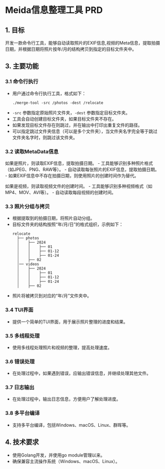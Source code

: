 # Meida信息整理工具 PRD

## 1. 目标

开发一款命令行工具，能够自动读取照片的EXIF信息,视频的Meta信息，提取拍摄日期，并根据日期将照片按年/月的结构拷贝到指定的目标文件夹中。

## 3. 主要功能

### 3.1 命令行执行

- 用户通过命令行执行工具，格式如下：
  ```
  ./merge-tool -src /photos -dest /relocate
  ```
- `-src` 参数指定原始照片文件夹，`-dest` 参数指定目标文件夹。
- 工具会自动创建目标文件夹，如果目标文件夹不存在。
- 如果发现目标文件存在则跳过，并在输出中打印出重复文件的路径。
- 可以指定跳过文件夹信息（可以是多个文件夹），当文件夹名字完全等于跳过文件夹名字时，则跳过该文件夹。

### 3.2 读取MetaData信息

如果是照片，则读取EXIF信息，提取拍摄日期。
    - 工具能够识别多种照片格式（如JPEG、PNG、RAW等）。
    - 自动读取每张照片的EXIF信息，提取拍摄日期。
    - 如果EXIF信息中不存在拍摄日期，则使用照片的创建时间作为替代。

如果是视频，则读取视频文件的创建时间。
    - 工具能够识别多种视频格式（如MP4、MOV、AVI等）。
    - 自动读取每段视频的创建时间。

### 3.3 照片分组与拷贝

- 根据提取到的拍摄日期，将照片自动分组。
- 目标文件夹的结构按照“年/月/日”的格式组织，示例如下：
  ```
  relocate
    ├── photos
    │    ├── 2024
    │    │    ├── 01
    │    │    ├── 01-12
    │    │    ├── 01-24
    │    ├── 02
    │── videos
    │    ├── 2024
    │    │    ├── 01
    │    │    ├── 01-12
    │    │    ├── 01-24
    │    ├── 02
  ```
- 照片将被拷贝到对应的“年/月”文件夹中。

### 3.4 TUI界面

- 提供一个简单的TUI界面，用于展示照片整理的进度和结果。

### 3.5 多线程处理

- 使用多线程处理照片和视频的整理，提高处理速度。

### 3.6 错误处理

- 在处理过程中，如果遇到错误，应输出错误信息，并继续处理其他文件。

### 3.7 日志输出

- 在处理过程中，输出日志信息，方便用户了解处理进度。

### 3.8 多平台编译

- 支持多平台编译，包括Windows、macOS、Linux、群晖等。

## 4. 技术要求

- 使用Golang开发，并使用go module管理以来。
- 确保兼容主流操作系统（Windows、macOS、Linux）。
